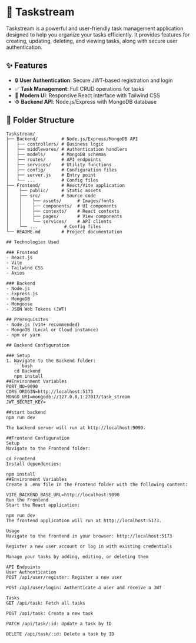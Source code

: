 # 📝 Taskstream

Taskstream is a powerful and user-friendly task management application designed to help you organize your tasks efficiently. It provides features for creating, updating, deleting, and viewing tasks, along with secure user authentication.

## ✨ Features

- 🔒 **User Authentication**: Secure JWT-based registration and login
- ✅ **Task Management**: Full CRUD operations for tasks
- 🎨 **Modern UI**: Responsive React interface with Tailwind CSS
- ⚙️ **Backend API**: Node.js/Express with MongoDB database

## 📂 Folder Structure

```text
Taskstream/
├── Backend/         # Node.js/Express/MongoDB API
│   ├── controllers/ # Business logic
│   ├── middlewares/ # Authentication handlers
│   ├── models/      # MongoDB schemas
│   ├── routes/      # API endpoints
│   ├── services/    # Utility functions
│   ├── config/      # Configuration files
│   ├── server.js    # Entry point
│   └── ...          # Config files
├── Frontend/        # React/Vite application
│    ├── public/     # Static assets
│    ├── src/        # Source code
│    │    ├── assets/      # Images/fonts
│    │    ├── components/  # UI components
│    │    ├── contexts/    # React contexts
│    │    ├── pages/       # View components
│    │    └── services/    # API clients
│    └── ...          # Config files
└── README.md        # Project documentation

## Technologies Used

### Frontend
- React.js
- Vite
- Tailwind CSS
- Axios

### Backend
- Node.js
- Express.js
- MongoDB
- Mongoose
- JSON Web Tokens (JWT)

## Prerequisites
- Node.js (v14+ recommended)
- MongoDB (Local or Cloud instance)
- npm or yarn

## Backend Configuration

### Setup
1. Navigate to the Backend folder:
   ```bash
   cd Backend
   npm install
##Environment Variables
PORT_NO=9090
CORS_ORIGIN=http://localhost:5173
MONGO_URI=mongodb://127.0.0.1:27017/task_stream
JWT_SECRET_KEY=

##start backend 
npm run dev

The backend server will run at http://localhost:9090.

##Frontend Configuration
Setup
Navigate to the Frontend folder:

cd Frontend
Install dependencies:

npm install
##Environment Variables
Create a .env file in the Frontend folder with the following content:

VITE_BACKEND_BASE_URL=http://localhost:9090
Run the Frontend
Start the React application:

npm run dev
The frontend application will run at http://localhost:5173.

Usage
Navigate to the frontend in your browser: http://localhost:5173

Register a new user account or log in with existing credentials

Manage your tasks by adding, editing, or deleting them

API Endpoints
User Authentication
POST /api/user/register: Register a new user

POST /api/user/login: Authenticate a user and receive a JWT

Tasks
GET /api/task: Fetch all tasks

POST /api/task: Create a new task

PATCH /api/task/:id: Update a task by ID

DELETE /api/task/:id: Delete a task by ID



   
